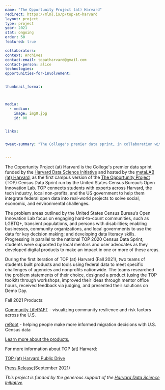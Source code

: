 ```yaml
---
name: "The Opportunity Project (at) Harvard"
redirect: https://mlml.io/p/top-at-harvard
layout: project
type: project
year: 2021
stat: ongoing
order: 50
featured: true

collaborators:
context: Archives
contact-email: topatharvard@gmail.com
contact-person: alice
technologies:
opportunities-for-involvement:


thumbnail_format:



media:
  - medium:
    image: img0.jpg
    id: 00


links:


tweet-summary: "The College's premier data sprint, in collaboration with The US Census Bureau's Open Innovation Lab"


---
```

The Opportunity Project (at) Harvard is the College's premier data sprint funded by the [Harvard Data Science Initiative](https://datascience.harvard.edu/) and hosted by the [metaLAB (at) Harvard](https://metalabharvard.github.io/), as the first campus version of the [The Opportunity Project](https://opportunity.census.gov/) (TOP) Census Data Sprint run by the United States Census Bureau’s Open Innovation Lab. TOP connects students with experts across Harvard, the tech industry, local non-profits, and the US government to help them integrate federal open data into real-world projects to solve social, economic, and environmental challenges. 

The problem areas outlined by the United States Census Bureau’s Open Innovation Lab focus on engaging hard-to-count communities, such as LGBTQ+, transient populations, and persons with disabilities; enabling businesses, community organizations, and local governments to use the data for key decision making; and developing data literacy skills. Progressing in parallel to the national TOP 2020 Census Data Sprint, students were supported by local mentors and user advocates as they developed digital products to make an impact in one or more of these areas. 

During the first iteration of TOP (at) Harvard (Fall 2021), two teams of students built products and tools using federal data to meet specific challenges of agencies and nonprofits nationwide. The teams researched the problem statements of their choice, designed a product (using the TOP toolkit) through workshops, improved their ideas through mentor office hours, received feedback via judging, and presented their solutions on Demo Day.

Fall 2021 Products:

[Community LifeRAFT](https://www.arcgis.com/apps/dashboards/ccb5a55e2b814f249222a069daf656cc) - visualizing community resilience and risk factors across the U.S.

[reRoot](https://www.reroot.me/) - helping people make more informed migration decisions with U.S. Census data

[Learn more about the products.](https://projects.iq.harvard.edu/top/showcase)

 

For more information about TOP (at) Harvard:

[TOP (at) Harvard Public Drive](https://drive.google.com/drive/folders/1Sn26w-dIkCjcRflwHEVspVUB4bTmF39Q?usp=sharing)

[Press Release](https://docs.google.com/document/d/1HMwZf6QIWGbn2TZmUfl_i8LiRXVuyhSIQBll5G3gkRs/edit)(September 2021)

*This project is funded by the generous support of the [Harvard Data Science Initiative](https://datascience.harvard.edu/).*







